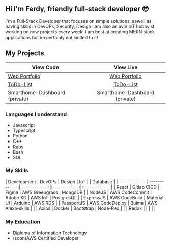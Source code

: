 ## Hi I'm Ferdy, friendly full-stack developer :sunglasses:

I'm a Full-Stack Developer that focuses on simple solutions, aswell as having skills in DevOPs, Security, Design I am also an avid IoT hobbyist working on new projects every week! I am best at creating MERN stack applications but im certainly not limited to it!

## My Projects
| View Code | View Live |
| ------------- |:-------------:|
| [Web Portfolio](https://github.com/FerdyM/developer_portfolio)| [Web Portfolio](https://ferdymacleod.com) |
| [ToDo-List](https://github.com/FerdyM/ToDo-List)| [ToDo-List](https://focused-albattani-08d2ff.netlify.app/) |
| Smarthome-Dashboard (private) | Smarthome-Dashboard (private) |


### Languages I understand

- Javascript
- Typescript
- Python
- C++
- Ruby
- Bash
- SQL


### My Skills
| Development | DevOPs | Design | IoT | | Database |
| ------------- |:-------------:|:-------------:|:-------------:|:-------------:|
| React | Gitlab CICD | Figma | AWS Greengrass | MongoDB |
| NodeJS | AWS CodeCommit | Adobe XD | AWS IoT | PostgresQL |
| ExpressJS | AWS CodeBuild | Material-UI | Arduino | AWS RDS |
| PassportJS | AWS CodeDeploy | Bulma | AWS Alexa-skills | |
| Axios | Docker | Bootstrap | Node-Red | |
| Redux | | | | |

### My Education

- Diploma of Information Technology
- (soon)AWS Certified Developer
